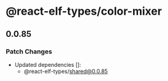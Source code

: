 # @react-elf-types/color-mixer

## 0.0.85

### Patch Changes

- Updated dependencies []:
  - @react-elf-types/shared@0.0.85
